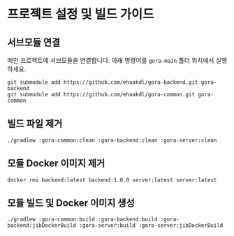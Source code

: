 # 프로젝트 설정 및 빌드 가이드

## 서브모듈 연결

메인 프로젝트에 서브모듈을 연결합니다. 아래 명령어를 `gora-main` 폴더 위치에서 실행하세요.

```
git submodule add https://github.com/ehaakdl/gora-backend.git gora-backend
git submodule add https://github.com/ehaakdl/gora-common.git gora-common
```

## 빌드 파일 제거

```./gradlew :gora-common:clean :gora-backend:clean :gora-server:clean```

## 모듈 Docker 이미지 제거

```docker rmi backend:latest backend:1.0.0 server:latest server:latest```

## 모듈 빌드 및 Docker 이미지 생성

```./gradlew :gora-common:build :gora-backend:build :gora-backend:jibDockerBuild :gora-server:build :gora-server:jibDockerBuild```
